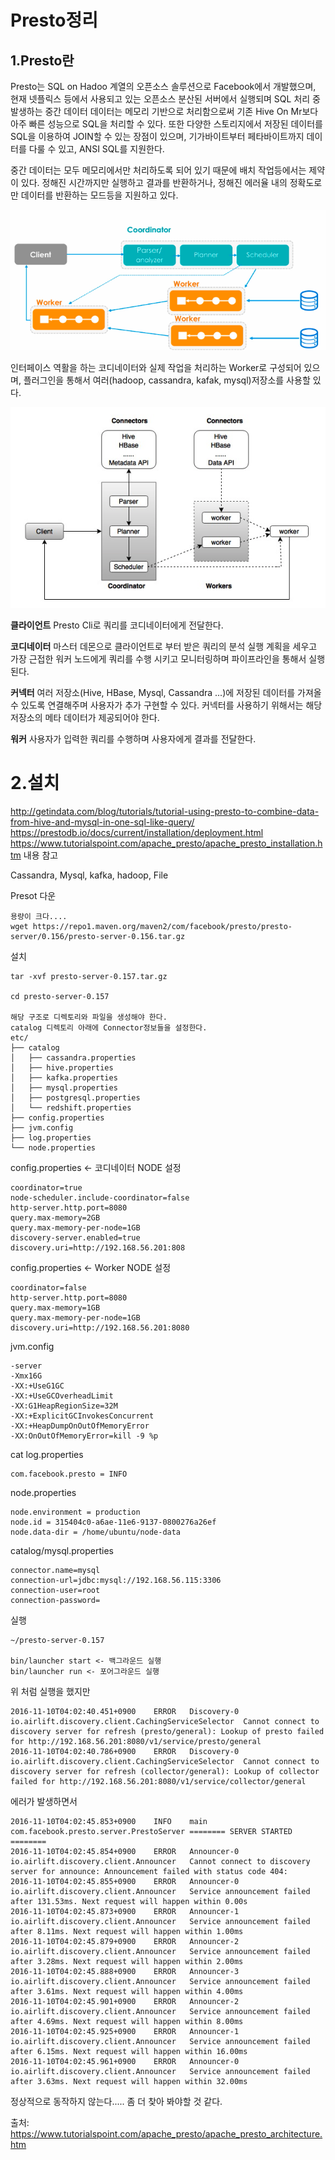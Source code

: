 # Presto정리
## 1.Presto란
Presto는 SQL on Hadoo 계열의 오픈소스 솔루션으로 Facebook에서 개발했으며, 현재 넷플릭스 등에서 사용되고 있는 오픈소스 분산된 서버에서 실행되며 SQL 처리 중 발생하는 중간 데이터 데이터는 메모리 기반으로 처리함으로써 기존 Hive On Mr보다 아주 빠른 성능으로 SQL을 처리할 수 있다. 또한 다양한 스토리지에서 저장된 데이터를 SQL을 이용하여 JOIN할 수 있는 장점이 있으며, 기가바이트부터 페타바이트까지 데이터를 다룰 수 있고, ANSI SQL를 지원한다.

중간 데이터는 모두 메모리에서만 처리하도록 되어 있기 때문에 배치 작업등에서는 제약이 있다.
정해진 시간까지만 실행하고 결과를 반환하거나, 정해진 에러율 내의 정확도로만 데이터를 반환하는 모드등을 지원하고 있다.

![presto](https://github.com/namgunghyeon/wiki/blob/master/images/presto/%EC%8A%A4%ED%81%AC%EB%A6%B0%EC%83%B7%202016-10-25%20%EC%98%A4%EC%A0%84%2012.50.39.png?raw=true)

인터페이스 역활을 하는 코디네이터와 실제 작업을 처리하는 Worker로 구성되어 있으며, 플러그인을 통해서 여러(hadoop, cassandra, kafak,  mysql)저장소를 사용할
있다.


![presto](https://github.com/namgunghyeon/wiki/blob/master/images/presto/%EC%8A%A4%ED%81%AC%EB%A6%B0%EC%83%B7%202016-10-29%20%EC%98%A4%EC%A0%84%2012.42.31.png?raw=true)

**클라이언트**
Presto Cli로 쿼리를 코디네이터에게 전달한다.

**코디네이터**
마스터 데몬으로 클라이언트로 부터 받은 쿼리의 분석 실행 계획을 세우고 가장 근접한 워커 노드에게 쿼리를 수행 시키고 모니터링하며 파이프라인을 통해서 실행된다.

**커넥터**
여러 저장소(Hive, HBase, Mysql, Cassandra ...)에 저장된 데이터를 가져올 수 있도록 연결해주며 사용자가 추가 구현할 수 있다. 커넥터를 사용하기 위해서는 해당 저장소의 메타 데이터가 제공되어야 한다.

**워커**
사용자가 입력한 쿼리를 수행하며 사용자에게 결과를 전달한다.

# 2.설치
http://getindata.com/blog/tutorials/tutorial-using-presto-to-combine-data-from-hive-and-mysql-in-one-sql-like-query/
https://prestodb.io/docs/current/installation/deployment.html
https://www.tutorialspoint.com/apache_presto/apache_presto_installation.htm
내용 참고

Cassandra, Mysql, kafka, hadoop, File

Presot 다운
```
용량이 크다....
wget https://repo1.maven.org/maven2/com/facebook/presto/presto-server/0.156/presto-server-0.156.tar.gz
```

설치
```
tar -xvf presto-server-0.157.tar.gz

cd presto-server-0.157

해당 구조로 디렉토리와 파일을 생성해야 한다.
catalog 디렉토리 아래에 Connector정보들을 설정한다.
etc/
├── catalog
│   ├── cassandra.properties
│   ├── hive.properties
│   ├── kafka.properties
│   ├── mysql.properties
│   ├── postgresql.properties
│   └── redshift.properties
├── config.properties
├── jvm.config
├── log.properties
└── node.properties

```

config.properties <- 코디네이터 NODE 설정
```
coordinator=true
node-scheduler.include-coordinator=false
http-server.http.port=8080
query.max-memory=2GB
query.max-memory-per-node=1GB
discovery-server.enabled=true
discovery.uri=http://192.168.56.201:808
```

config.properties <- Worker  NODE 설정
```
coordinator=false
http-server.http.port=8080
query.max-memory=1GB
query.max-memory-per-node=1GB
discovery.uri=http://192.168.56.201:8080
```

jvm.config
```
-server
-Xmx16G
-XX:+UseG1GC
-XX:+UseGCOverheadLimit
-XX:G1HeapRegionSize=32M
-XX:+ExplicitGCInvokesConcurrent
-XX:+HeapDumpOnOutOfMemoryError
-XX:OnOutOfMemoryError=kill -9 %p
```

cat log.properties
```
com.facebook.presto = INFO
```
node.properties
```
node.environment = production
node.id = 315404c0-a6ae-11e6-9137-0800276a26ef
node.data-dir = /home/ubuntu/node-data
```

catalog/mysql.properties
```
connector.name=mysql
connection-url=jdbc:mysql://192.168.56.115:3306
connection-user=root
connection-password=
```

실행
```
~/presto-server-0.157

bin/launcher start <- 백그라운드 실행
bin/launcher run <- 포어그라운드 실행
```

위 처럼 실행을 했지만
```
2016-11-10T04:02:40.451+0900	ERROR	Discovery-0	io.airlift.discovery.client.CachingServiceSelector	Cannot connect to discovery server for refresh (presto/general): Lookup of presto failed for http://192.168.56.201:8080/v1/service/presto/general
2016-11-10T04:02:40.786+0900	ERROR	Discovery-0	io.airlift.discovery.client.CachingServiceSelector	Cannot connect to discovery server for refresh (collector/general): Lookup of collector failed for http://192.168.56.201:8080/v1/service/collector/general
```
에러가 발생하면서
```
2016-11-10T04:02:45.853+0900	INFO	main	com.facebook.presto.server.PrestoServer	======== SERVER STARTED ========
2016-11-10T04:02:45.854+0900	ERROR	Announcer-0	io.airlift.discovery.client.Announcer	Cannot connect to discovery server for announce: Announcement failed with status code 404:
2016-11-10T04:02:45.855+0900	ERROR	Announcer-0	io.airlift.discovery.client.Announcer	Service announcement failed after 131.53ms. Next request will happen within 0.00s
2016-11-10T04:02:45.873+0900	ERROR	Announcer-1	io.airlift.discovery.client.Announcer	Service announcement failed after 8.11ms. Next request will happen within 1.00ms
2016-11-10T04:02:45.879+0900	ERROR	Announcer-2	io.airlift.discovery.client.Announcer	Service announcement failed after 3.28ms. Next request will happen within 2.00ms
2016-11-10T04:02:45.888+0900	ERROR	Announcer-3	io.airlift.discovery.client.Announcer	Service announcement failed after 3.61ms. Next request will happen within 4.00ms
2016-11-10T04:02:45.901+0900	ERROR	Announcer-2	io.airlift.discovery.client.Announcer	Service announcement failed after 4.69ms. Next request will happen within 8.00ms
2016-11-10T04:02:45.925+0900	ERROR	Announcer-1	io.airlift.discovery.client.Announcer	Service announcement failed after 6.15ms. Next request will happen within 16.00ms
2016-11-10T04:02:45.961+0900	ERROR	Announcer-0	io.airlift.discovery.client.Announcer	Service announcement failed after 3.63ms. Next request will happen within 32.00ms
```
정상적으로 동작하지 않는다.....
좀 더 찾아 봐야할 것 같다.

출처:
https://www.tutorialspoint.com/apache_presto/apache_presto_architecture.htm
